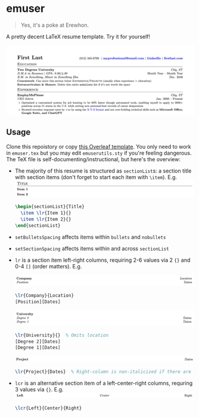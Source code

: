 # emuser

> Yes, it's a poke at Erewhon.

A pretty decent LaTeX resume template. Try it for yourself!

![out/**emuser**.pdf](images/emuser.png)

## Usage

Clone this repoistory or copy [this Overleaf template](hahaha). You only need to work in `emuser.tex` but you may edit `emuserutils.sty` if you're feeling dangerous. The TeX file is self-documenting/instructional, but here's the overview:

- The majority of this resume is structured as `sectionList`s: a section title with section items (don't forget to start each item with `\item`). E.g.
  ![Section list of "Title" with "Item 1" and "Item 2"](images/sectionList.png)

  ```latex
  \begin{sectionList}{Title}
    \item \lr{Item 1}{}
    \item \lr{Item 2}{}
  \end{sectionList}
  ```

- `setBulletsSpacing` affects items within `bullets` and `nobullets`
- `setSectionSpacing` affects items within and across `sectionList`

- `lr` is a section item left-right columns, requiring 2-6 values via 2 `{}` and 0-4 `[]` (order matters). E.g.

  ![Left-right columns of "Company" and "Location" with "Position" and "Dates](images/lrCompany.png)

  ```latex
  \lr{Company}{Location}
  [Position][Dates]
  ```

  ![Left-right columns of "University" with "Degree 2," "Degree 1," and two "Dates"](images/lrUniversity.png)

  ```latex
  \lr{University}{}  % Omits location
  [Degree 2][Dates]
  [Degree 1][Dates]
  ```

  ![Left-right columns of "Project" and "Dates"](images/lrProject.png)

  ```latex
  \lr{Project}{Dates}  % Right-column is non-italicized if there are only two values
  ```

- `lcr` is an alternative section item of a left-center-right columns, requring 3 values via `{}`. E.g.
  ![Left-center-right columns of "Left," "Center," and "Right"](images/lcr.png)
  ```latex
  \lcr{Left}{Center}{Right}
  ```
